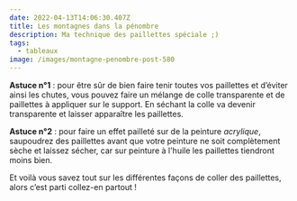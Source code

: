 ```yaml
---
date: 2022-04-13T14:06:30.407Z
title: Les montagnes dans la pénombre
description: Ma technique des paillettes spéciale ;)
tags:
  - tableaux
image: /images/montagne-penombre-post-580
---
```

**Astuce n°1** : pour être sûr de bien faire tenir toutes vos paillettes et d’éviter ainsi les chutes, vous pouvez faire un mélange de colle transparente et de paillettes à appliquer sur le support. En séchant la colle va devenir transparente et laisser apparaître les paillettes.

**Astuce n°2** : pour faire un effet pailleté sur de la peinture *acrylique*, saupoudrez des paillettes avant que votre peinture ne soit complètement sèche et laissez sécher, car sur peinture à l'huile les paillettes tiendront moins bien.

Et voilà vous savez tout sur les différentes façons de coller des paillettes, alors c’est parti collez-en partout !

